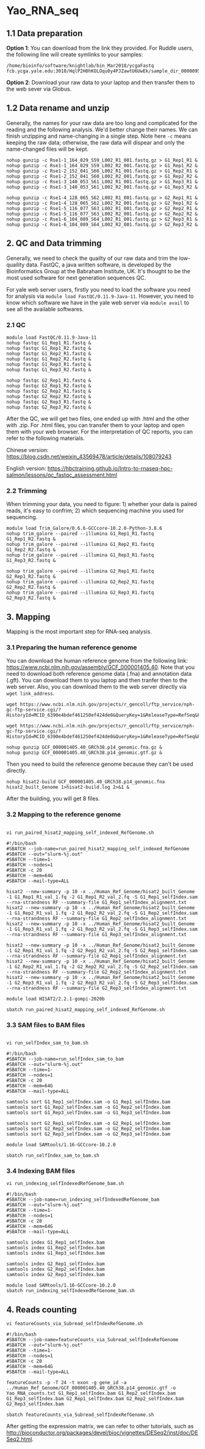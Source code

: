 # Yao_RNA_seq
## 1.1 Data preparation

**Option 1**: You can download from the link they provided.
For Ruddle users, the following line will create symlinks to your samples:
```
/home/bioinfo/software/knightlab/bin_Mar2018/ycgaFastq  fcb.ycga.yale.edu:3010/HqlP2H0hKOLOqu0y4PJZawtU6UwEk/sample_dir_000009572
```
**Option 2**: Download your raw data to your laptop and then transfer them to the web sever via Globus.

## 1.2 Data rename and unzip
Generally, the names for your raw data are too long and complicated for the reading and the following analysis. We'd better change their names. We can finish unzipping and name-changing in a single step. Note here `-c` means keeping the raw data; otherwise, the raw data will dispear and only the name-changed files will be kept.
```
nohup gunzip -c Rse1-1_164_029_S59_L002_R1_001.fastq.gz > G1_Rep1_R1 &
nohup gunzip -c Rse1-1_164_029_S59_L002_R2_001.fastq.gz > G1_Rep1_R2 &
nohup gunzip -c Rse1-2_152_041_S60_L002_R1_001.fastq.gz > G1_Rep2_R1 &
nohup gunzip -c Rse1-2_152_041_S60_L002_R2_001.fastq.gz > G1_Rep2_R2 &
nohup gunzip -c Rse1-3_140_053_S61_L002_R1_001.fastq.gz > G1_Rep3_R1 &
nohup gunzip -c Rse1-3_140_053_S61_L002_R2_001.fastq.gz > G1_Rep3_R2 &

nohup gunzip -c Rse1-4_128_065_S62_L002_R1_001.fastq.gz > G2_Rep1_R1 &
nohup gunzip -c Rse1-4_128_065_S62_L002_R2_001.fastq.gz > G2_Rep1_R2 &
nohup gunzip -c Rse1-5_116_077_S63_L002_R1_001.fastq.gz > G2_Rep2_R1 &
nohup gunzip -c Rse1-5_116_077_S63_L002_R2_001.fastq.gz > G2_Rep2_R2 &
nohup gunzip -c Rse1-6_104_089_S64_L002_R1_001.fastq.gz > G2_Rep3_R1 &
nohup gunzip -c Rse1-6_104_089_S64_L002_R2_001.fastq.gz > G2_Rep3_R2 &
```
## 2. QC and Data trimming
Generally, we need to check the quailty of our raw data and trim the low-quaility data. FastQC, a java written software, is developed by the Bioinformatics Group at the Babraham Institute, UK. It's thought to be the most used software for next generation sequences QC.

For yale web server users, firstly you need to load the software you need for analysis via `module load FastQC/0.11.9-Java-11`. However, you need to know which software we have in the yale web server via `module avail` to see all the available softwares.
### 2.1 QC
```
module load FastQC/0.11.9-Java-11
nohup fastqc G1_Rep1_R1.fastq &
nohup fastqc G1_Rep1_R2.fastq &
nohup fastqc G1_Rep2_R1.fastq &
nohup fastqc G1_Rep2_R2.fastq &
nohup fastqc G1_Rep3_R1.fastq &
nohup fastqc G1_Rep3_R2.fastq &

nohup fastqc G2_Rep1_R1.fastq &
nohup fastqc G2_Rep1_R2.fastq &
nohup fastqc G2_Rep2_R1.fastq &
nohup fastqc G2_Rep2_R2.fastq &
nohup fastqc G2_Rep3_R1.fastq &
nohup fastqc G2_Rep3_R2.fastq &
```
After the QC, we will get two files, one ended up with .html and the other with .zip. For .html files, you can transfer them to your laptop and open them with your web browser. For the interpretation of QC reports, you can refer to the following materials.

Chinese version: https://blog.csdn.net/weixin_43569478/article/details/108079243

English version: https://hbctraining.github.io/Intro-to-rnaseq-hpc-salmon/lessons/qc_fastqc_assessment.html

### 2.2 Trimming
When trimming your data, you need to figure: 1) whether your data is paired reads, it's easy to confrim; 2) which sequencing machine you used for sequencing.
```
module load Trim_Galore/0.6.6-GCCcore-10.2.0-Python-3.8.6
nohup trim_galore --paired --illumina G1_Rep1_R1.fastq G1_Rep1_R2.fastq &
nohup trim_galore --paired --illumina G1_Rep2_R1.fastq G1_Rep2_R2.fastq &
nohup trim_galore --paired --illumina G1_Rep3_R1.fastq G1_Rep3_R2.fastq &

nohup trim_galore --paired --illumina G2_Rep1_R1.fastq G2_Rep1_R2.fastq &
nohup trim_galore --paired --illumina G2_Rep2_R1.fastq G2_Rep2_R2.fastq &
nohup trim_galore --paired --illumina G2_Rep3_R1.fastq G2_Rep3_R2.fastq &
```

## 3. Mapping
Mapping is the most important step for RNA-seq analysis.
### 3.1 Preparing the human reference genome
You can download the human reference genome from the following link: https://www.ncbi.nlm.nih.gov/assembly/GCF_000001405.40. Note that you need to download both reference genome data (.fna) and annotation data (.gft). You can download them to you laptop and then tranfer then to the web server. Also, you can download them to the web server directly via `wget link_address`.

```
wget https://www.ncbi.nlm.nih.gov/projects/r_gencoll/ftp_service/nph-gc-ftp-service.cgi/?HistoryId=MCID_6390e4bdef461250ef424de0&QueryKey=1&ReleaseType=RefSeq&FileType=GENOME_FASTA&Flat=true

wget https://www.ncbi.nlm.nih.gov/projects/r_gencoll/ftp_service/nph-gc-ftp-service.cgi/?HistoryId=MCID_6390e4bdef461250ef424de0&QueryKey=1&ReleaseType=RefSeq&FileType=GENOME_GTF&Flat=true

nohup gunzip GCF_000001405.40_GRCh38.p14_genomic.fna.gz &
nohup gunzip GCF_000001405.40_GRCh38.p14_genomic.gtf.gz &
```
Then you need to build the reference genome because they can't be used directly.
```
nohup hisat2-build GCF_000001405.40_GRCh38.p14_genomic.fna hisat2_built_Genome 1>hisat2-build.log 2>&1 &
```
After the building, you will get 8 files.

### 3.2 Mapping to the reference genome
```

vi run_paired_hisat2_mapping_self_indexed_RefGenome.sh

#!/bin/bash
#SBATCH --job-name=run_paired_hisat2_mapping_self_indexed_RefGenome
#SBATCH --out="slurm-%j.out"
#SBATCH --time=1-
#SBATCH --nodes=1
#SBATCH -c 20
#SBATCH --mem=64G
#SBATCH --mail-type=ALL

hisat2 --new-summary -p 10 -x ../Human_Ref_Genome/hisat2_built_Genome -1 G1_Rep1_R1_val_1.fq -2 G1_Rep1_R2_val_2.fq -S G1_Rep1_selfIndex.sam --rna-strandness RF --summary-file G1_Rep1_selfIndex_alignment.txt
hisat2 --new-summary -p 10 -x ../Human_Ref_Genome/hisat2_built_Genome -1 G1_Rep2_R1_val_1.fq -2 G1_Rep2_R2_val_2.fq -S G1_Rep2_selfIndex.sam --rna-strandness RF --summary-file G1_Rep2_selfIndex_alignment.txt
hisat2 --new-summary -p 10 -x ../Human_Ref_Genome/hisat2_built_Genome -1 G1_Rep3_R1_val_1.fq -2 G1_Rep3_R2_val_2.fq -S G1_Rep3_selfIndex.sam --rna-strandness RF --summary-file G1_Rep3_selfIndex_alignment.txt

hisat2 --new-summary -p 10 -x ../Human_Ref_Genome/hisat2_built_Genome -1 G2_Rep1_R1_val_1.fq -2 G2_Rep1_R2_val_2.fq -S G2_Rep1_selfIndex.sam --rna-strandness RF --summary-file G2_Rep1_selfIndex_alignment.txt
hisat2 --new-summary -p 10 -x ../Human_Ref_Genome/hisat2_built_Genome -1 G2_Rep2_R1_val_1.fq -2 G2_Rep2_R2_val_2.fq -S G2_Rep2_selfIndex.sam --rna-strandness RF --summary-file G2_Rep2_selfIndex_alignment.txt
hisat2 --new-summary -p 10 -x ../Human_Ref_Genome/hisat2_built_Genome -1 G2_Rep3_R1_val_1.fq -2 G2_Rep3_R2_val_2.fq -S G2_Rep3_selfIndex.sam --rna-strandness RF --summary-file G2_Rep3_selfIndex_alignment.txt

module load HISAT2/2.2.1-gompi-2020b

sbatch run_paired_hisat2_mapping_self_indexed_RefGenome.sh
```

### 3.3 SAM files to BAM files
```

vi run_selfIndex_sam_to_bam.sh

#!/bin/bash
#SBATCH --job-name=run_selfIndex_sam_to_bam
#SBATCH --out="slurm-%j.out"
#SBATCH --time=1-
#SBATCH --nodes=1
#SBATCH -c 20
#SBATCH --mem=64G
#SBATCH --mail-type=ALL

samtools sort G1_Rep1_selfIndex.sam -o G1_Rep1_selfIndex.bam
samtools sort G1_Rep2_selfIndex.sam -o G1_Rep2_selfIndex.bam
samtools sort G1_Rep3_selfIndex.sam -o G1_Rep3_selfIndex.bam

samtools sort G2_Rep1_selfIndex.sam -o G2_Rep1_selfIndex.bam
samtools sort G2_Rep2_selfIndex.sam -o G2_Rep2_selfIndex.bam
samtools sort G2_Rep3_selfIndex.sam -o G2_Rep3_selfIndex.bam

module load SAMtools/1.16-GCCcore-10.2.0

sbatch run_selfIndex_sam_to_bam.sh
```


### 3.4 Indexing BAM files
```
vi run_indexing_selfIndexedRefGenome_bam.sh

#!/bin/bash
#SBATCH --job-name=run_indexing_selfIndexedRefGenome_bam
#SBATCH --out="slurm-%j.out"
#SBATCH --time=1-
#SBATCH --nodes=1
#SBATCH -c 20
#SBATCH --mem=64G
#SBATCH --mail-type=ALL

samtools index G1_Rep1_selfIndex.bam
samtools index G1_Rep2_selfIndex.bam
samtools index G1_Rep3_selfIndex.bam

samtools index G2_Rep1_selfIndex.bam
samtools index G2_Rep2_selfIndex.bam
samtools index G2_Rep3_selfIndex.bam

module load SAMtools/1.16-GCCcore-10.2.0
sbatch run_indexing_selfIndexedRefGenome_bam.sh 
```

## 4. Reads counting
```
vi featureCounts_via_Subread_selfIndexRefGenome.sh

#!/bin/bash
#SBATCH --job-name=featureCounts_via_Subread_selfIndexRefGenome
#SBATCH --out="slurm-%j.out"
#SBATCH --time=1-
#SBATCH --nodes=1
#SBATCH -c 20
#SBATCH --mem=64G
#SBATCH --mail-type=ALL

featureCounts -p -T 24 -t exon -g gene_id -a ../Human_Ref_Genome/GCF_000001405.40_GRCh38.p14_genomic.gtf -o Yao_RNA_counts.txt G1_Rep1_selfIndex.bam G1_Rep2_selfIndex.bam G1_Rep3_selfIndex.bam G2_Rep1_selfIndex.bam G2_Rep2_selfIndex.bam G2_Rep3_selfIndex.bam

sbatch featureCounts_via_Subread_selfIndexRefGenome.sh
```

After getting the expression matrix, we can refer to other tutorials, such as http://bioconductor.org/packages/devel/bioc/vignettes/DESeq2/inst/doc/DESeq2.html.

